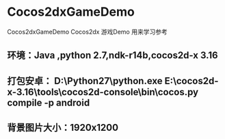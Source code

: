 # Cocos2dxGameDemo
Cocos2dxGameDemo Cocos2dx 游戏Demo 用来学习参考

## 环境：Java ,python 2.7,ndk-r14b,cocos2d-x 3.16
## 打包安卓： D:\Python27\python.exe E:\cocos2d-x-3.16\tools\cocos2d-console\bin\cocos.py compile -p android

## 背景图片大小：1920x1200
